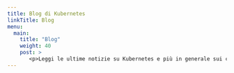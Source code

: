 ```yaml
---
title: Blog di Kubernetes
linkTitle: Blog
menu:
  main:
    title: "Blog"
    weight: 40
    post: >
       <p>Leggi le ultime notizie su Kubernetes e più in generale sui container, e ottieni guide tecniche fresche di stampa.</p>
---
```

